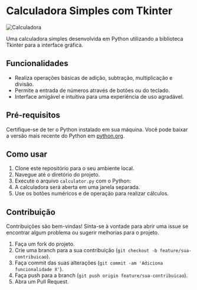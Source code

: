 # Calculadora Simples com Tkinter

![Calculadora](calc_screenshot.png)

Uma calculadora simples desenvolvida em Python utilizando a biblioteca Tkinter para a interface gráfica.

## Funcionalidades

- Realiza operações básicas de adição, subtração, multiplicação e divisão.
- Permite a entrada de números através de botões ou do teclado.
- Interface amigável e intuitiva para uma experiência de uso agradável.

## Pré-requisitos

Certifique-se de ter o Python instalado em sua máquina. Você pode baixar a versão mais recente do Python em [python.org](https://www.python.org/).

## Como usar

1. Clone este repositório para o seu ambiente local.
2. Navegue até o diretório do projeto.
3. Execute o arquivo `calculator.py` com o Python:
4. A calculadora será aberta em uma janela separada.
5. Use os botões numéricos e de operação para realizar cálculos.

## Contribuição

Contribuições são bem-vindas! Sinta-se à vontade para abrir uma issue se encontrar algum problema ou sugerir melhorias para o projeto.

1. Faça um fork do projeto.
2. Crie uma branch para a sua contribuição (`git checkout -b feature/sua-contribuicao`).
3. Faça commit das suas alterações (`git commit -am 'Adiciona funcionalidade X'`).
4. Faça push para a branch (`git push origin feature/sua-contribuicao`).
5. Abra um Pull Request.
